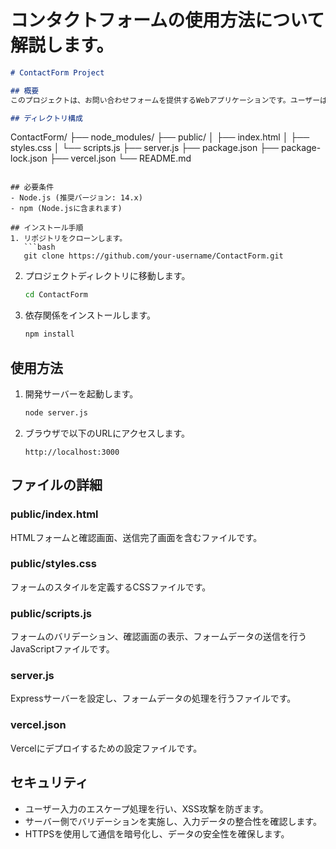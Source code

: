 # コンタクトフォームの使用方法について解説します。

```markdown
# ContactForm Project

## 概要
このプロジェクトは、お問い合わせフォームを提供するWebアプリケーションです。ユーザーは会社名、氏名、電話番号、メールアドレス、およびお問い合わせ内容を入力してフォームを送信できます。フォーム送信後、確認画面が表示され、ユーザーが送信内容を確認することができます。

## ディレクトリ構成
```
ContactForm/
├── node_modules/
├── public/
│   ├── index.html
│   ├── styles.css
│   └── scripts.js
├── server.js
├── package.json
├── package-lock.json
├── vercel.json
└── README.md
```

## 必要条件
- Node.js (推奨バージョン: 14.x)
- npm (Node.jsに含まれます)

## インストール手順
1. リポジトリをクローンします。
   ```bash
   git clone https://github.com/your-username/ContactForm.git
   ```
2. プロジェクトディレクトリに移動します。
   ```bash
   cd ContactForm
   ```
3. 依存関係をインストールします。
   ```bash
   npm install
   ```

## 使用方法
1. 開発サーバーを起動します。
   ```bash
   node server.js
   ```
2. ブラウザで以下のURLにアクセスします。
   ```plaintext
   http://localhost:3000
   ```

## ファイルの詳細
### public/index.html
HTMLフォームと確認画面、送信完了画面を含むファイルです。

### public/styles.css
フォームのスタイルを定義するCSSファイルです。

### public/scripts.js
フォームのバリデーション、確認画面の表示、フォームデータの送信を行うJavaScriptファイルです。

### server.js
Expressサーバーを設定し、フォームデータの処理を行うファイルです。

### vercel.json
Vercelにデプロイするための設定ファイルです。

## セキュリティ
- ユーザー入力のエスケープ処理を行い、XSS攻撃を防ぎます。
- サーバー側でバリデーションを実施し、入力データの整合性を確認します。
- HTTPSを使用して通信を暗号化し、データの安全性を確保します。
